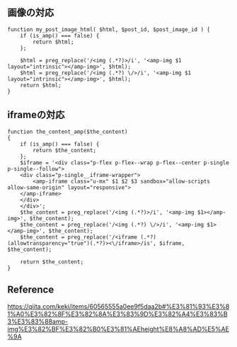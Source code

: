 ## 画像の対応  

```
function my_post_image_html( $html, $post_id, $post_image_id ) {
    if (is_amp() === false) {
        return $html;
    };
    
    $html = preg_replace('/<img (.*?)>/i', '<amp-img $1 layout="intrinsic"></amp-img>', $html);
    $html = preg_replace('/<img (.*?) \/>/i', '<amp-img $1 layout="intrinsic"></amp-img>', $html);
	return $html;
}
```

## iframeの対応  
```
function the_content_amp($the_content)
{
    if (is_amp() === false) {
        return $the_content;
    };
    $iframe = '<div class="p-flex p-flex--wrap p-flex--center p-single p-single--follow">
    <div class="p-single__iframe-wrapper">
        <amp-iframe class="u-mx" $1 $2 $3 sandbox="allow-scripts allow-same-origin" layout="responsive">
    </amp-iframe>
    </div>
    </div>';
    $the_content = preg_replace('/<img (.*?)>/i', '<amp-img $1></amp-img>', $the_content);
    $the_content = preg_replace('/<img (.*?) \/>/i', '<amp-img $1></amp-img>', $the_content);
    $the_content = preg_replace('/<iframe (.*?)(allowtransparency="true")(.*?)><\/iframe>/is', $iframe, $the_content);

    return $the_content;
}
```

## Reference  
https://qiita.com/keki/items/60565555a0ee9f5daa2b#%E3%81%93%E3%81%A0%E3%82%8F%E3%82%8A%E3%83%9D%E3%82%A4%E3%83%B3%E3%83%88amp-img%E3%82%BF%E3%82%B0%E3%81%AEheight%E8%A8%AD%E5%AE%9A
